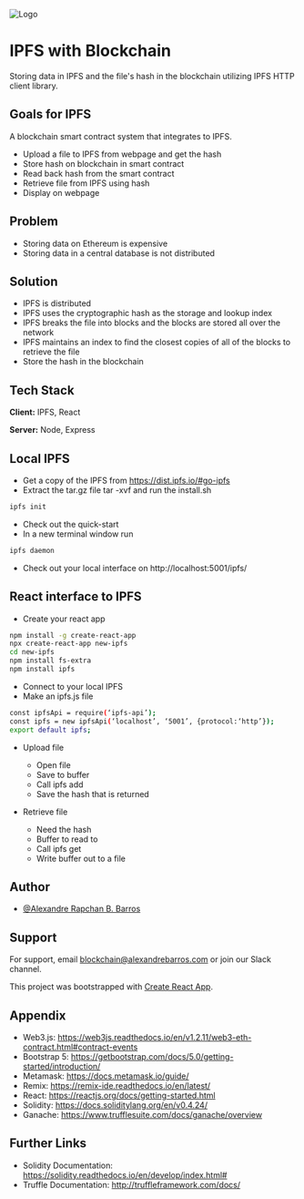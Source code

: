 ![Logo](https://ipfs.io/ipfs/QmQJ68PFMDdAsgCZvA1UVzzn18asVcf7HVvCDgpjiSCAse?filename=IPFS.png)

# IPFS with Blockchain

Storing data in IPFS and the file's hash in the blockchain utilizing IPFS HTTP client library.

## Goals for IPFS

A blockchain smart contract system that integrates to IPFS.

- Upload a file to IPFS from webpage and get the hash
- Store hash on blockchain in smart contract
- Read back hash from the smart contract
- Retrieve file from IPFS using hash
- Display on webpage

## Problem

- Storing data on Ethereum is expensive
- Storing data in a central database is not distributed

## Solution

- IPFS is distributed
- IPFS uses the cryptographic hash as the storage and lookup index
- IPFS breaks the file into blocks and the blocks are stored all over the network
- IPFS maintains an index to find the closest copies of all of the blocks to retrieve the file
- Store the hash in the blockchain

## Tech Stack

**Client:** IPFS, React

**Server:** Node, Express

## Local IPFS

- Get a copy of the IPFS from https://dist.ipfs.io/#go-ipfs
- Extract the tar.gz file tar -xvf and run the install.sh

```bash
ipfs init
```

- Check out the quick-start
- In a new terminal window run

```bash
ipfs daemon
```

- Check out your local interface on http://localhost:5001/ipfs/

## React interface to IPFS

- Create your react app

```bash
npm install -g create-react-app
npx create-react-app new-ipfs
cd new-ipfs
npm install fs-extra
npm install ipfs
```

- Connect to your local IPFS
- Make an ipfs.js file

```bash
const ipfsApi = require(‘ipfs-api’);
const ipfs = new ipfsApi(‘localhost’, ‘5001’, {protocol:‘http’});
export default ipfs;
```

- Upload file

  - Open file
  - Save to buffer
  - Call ipfs add
  - Save the hash that is returned

- Retrieve file

  - Need the hash
  - Buffer to read to
  - Call ipfs get
  - Write buffer out to a file

## Author

- [@Alexandre Rapchan B. Barros](https://www.github.com/AleRapchan)

## Support

For support, email blockchain@alexandrebarros.com or join our Slack channel.

This project was bootstrapped with [Create React App](https://github.com/facebook/create-react-app).

## Appendix

- Web3.js: https://web3js.readthedocs.io/en/v1.2.11/web3-eth-contract.html#contract-events
- Bootstrap 5: https://getbootstrap.com/docs/5.0/getting-started/introduction/
- Metamask: https://docs.metamask.io/guide/
- Remix: https://remix-ide.readthedocs.io/en/latest/
- React: https://reactjs.org/docs/getting-started.html
- Solidity: https://docs.soliditylang.org/en/v0.4.24/
- Ganache: https://www.trufflesuite.com/docs/ganache/overview

## Further Links

- Solidity Documentation: https://solidity.readthedocs.io/en/develop/index.html#
- Truffle Documentation: http://truffleframework.com/docs/
